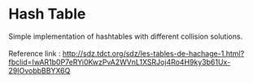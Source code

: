 # Hash Table
Simple implementation of hashtables with different collision solutions. <br />  
Reference link : http://sdz.tdct.org/sdz/les-tables-de-hachage-1.html?fbclid=IwAR1b0P7eRYi0KwzPvA2WVnL1XSRJoj4Ro4H9ky3b61Ux-29IOvobbBBYX6Q <br />
